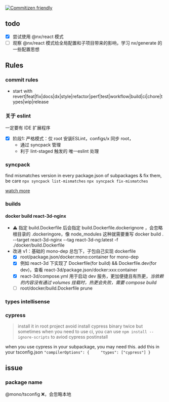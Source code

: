 [![Commitizen friendly](https://img.shields.io/badge/commitizen-friendly-brightgreen.svg)](http://commitizen.github.io/cz-cli/)

## todo

- [x] 尝试使用 @nx/react 模式
- [ ] 观察 @nx/react 模式给全局配置和子项目带来的影响，学习 nx/generate 的一些配置思想

## Rules

### commit rules

- start with revert|feat|fix|docs|dx|style|refactor|perf|test|workflow|build|ci|chore|types|wip|release

### 关于 eslint

一定要有 IDE 扩展程序

- [x] 阶段1: 严格模式：仅 root 安装ESLint，configs/x 同步 root，
  - 通过 syncpack 管理
  - 利于 lint-staged 触发的 唯一eslint 处理

### syncpack

find mismatches version in every package.json of subpackages & fix them, be care `npx syncpack list-mismatches` `npx syncpack fix-mismatches`

[watch more](https://jamiemason.github.io/syncpack/fix-mismatches)

### builds

#### docker build react-3d-nginx

- ⚠️ 指定 build.Dockerfile 后会指定 build.Dockerfile.dockerignore ，会忽略根目录的 .dockeringore，像 node_modules 这种就需要重写 docker build . --target react-3d-nginx --tag react-3d-ng:latest -f ./docker/build.Dockerfile
- 改进 v1：基础的 mono-dep 总包下，子包自己实现 dockerfile
  - [x] root/package.json/docker:mono:container for mono-dep
  - [x] 例如 react-3d 下实现了 Dockerfile(for build) && Dockerfile.dev(for dev)，查看 react-3d/package.json/docker:xxx:container
  - [x] react-3d/compose.yml 用于启动 dev 服务，更加便捷且有热更，_当依赖的内容没有通过 volumes 挂载时，热更会失败，需要 compose build_
  - [ ] root/docker/build.Dockerfile prune

### types intellisense

### cypress

> install it in root project avoid install cypress binary twice but sometimes when you need to use ci, you can use `npm install --ignore-scripts` to aviod cypress postinstall

when you use cypress in your subpackage, you may need this. add this in your tsconfig.json `"compilerOptions": {     "types": ["cypress"] }`

## issue

### package name

@mono/tsconfig ❌，会忽略本地
